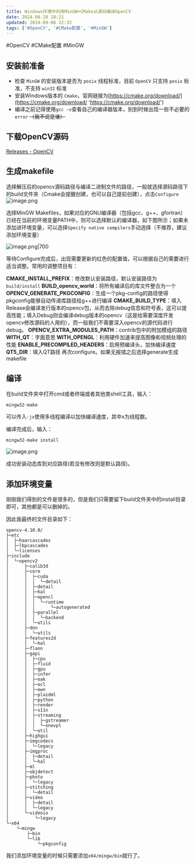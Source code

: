```yaml
---
title: Windows环境中利用MinGW+CMake从源码编译OpenCV
date: 2024-08-28 18:21
updated: 2024-09-06 22:33
tags: ['#OpenCV', '#CMake配置', '#MinGW']
---
```


#OpenCV #CMake配置 #MinGW

## 安装前准备

- 检查 `MinGW` 的安装版本是否为 `posix` 线程标准，目前 `OpenCV` 只支持 `posix` 标准，不支持 `win32` 标准
- 安装Windows版本的 `Cmake`，官网链接为[https://cmake.org/download/](https://cmake.org/download/ 'https://cmake.org/download/')
- 编译之前记得使用`gcc -v`查看自己的编译器版本，别到时候出现一些不必要的`error` ~~（我不说是谁）~~

## 下载OpenCV源码

[Releases - OpenCV](https://opencv.org/releases/)

## 生成makefile

选择解压后的opencv源码路径与编译二进制文件的路径，一般就选择源码路径下的build文件夹（Cmake会提醒创建，也可以自己提前创建），点击`Configure`
![image.png](https://cloud.intro-iu.top:738/d/ThreeBody/ZeroHzzzzPic/202408290036458.png)

选择MinGW Makefiles，如果对应的GNU编译器（包括gcc、g++、gfortran）已经在当前的环境变量PATH中，则可以选择默认的编译器，如下图所示；如果未添加进环境变量，可以选择`Specify native compilers`手动选择（不推荐，建议添加环境变量）

![image.png|700](https://cloud.intro-iu.top:738/d/ThreeBody/ZeroHzzzzPic/202408290036926.png)

等待Configure完成后，出现需要更新的红色的配置值，可以根据自己的需要进行适当调整。常用的调整项目有：

**CMAKE_INSTALL_PREFIX**：修改默认安装路径，默认安装路径为`build/install`
**BUILD_opencv_world**：将所有编译后的库文件整合为一个
**OPENCV_GENERATE_PKGCONFIG**：生成一个pkg-config的路径使得pkgconfig能够自动传递库路径给g++进行编译
**CMAKE_BUILD_TYPE**：填入Release会编译发行版本的opencv包，从而去除debug信息和符号表，这可以提高性能；填入Debug则会编译debug版本的opencv（这是给需要深度开发opencv修改源码的人用的），而一般我们不需要深入opencv的源代码进行debug。
**OPENCV_EXTRA_MODULES_PATH**：contrib包中的附加模组的路径
**WITH_QT**：字面意思
**WITH_OPENGL**：利用硬件加速来提高图像和视频处理的性能
**ENABLE_PRECOMPILED_HEADERS**：启用预编译头，加快编译速度
**QT5_DIR**：填入QT路径
再次configure。如果无报错之后选择generate生成makefile

## 编译

在build文件夹中打开cmd或者终端或者其他类shell工具，输入：

```bash
mingw32-make
```

可以传入`-jx`使用多线程编译以加快编译速度，其中x为线程数。

编译完成后，输入：

```bash
mingw32-make install
```

![image.png](https://cloud.intro-iu.top:738/d/ThreeBody/ZeroHzzzzPic/202408290045293.png)

成功安装动态库到对应路径(若没有修改则是默认路径)。

## 添加环境变量

刚刚我们得到的文件是很多的，但是我们只需要留下build文件夹中的install目录即可，其他都是可以删掉的。

因此我最终的文件目录如下：

```tree
opencv-4.10.0/
├─etc
│  ├─haarcascades
│  ├─lbpcascades
│  └─licenses
├─include
│  └─opencv2
│      ├─calib3d
│      ├─core
│      │  ├─cuda
│      │  │  └─detail
│      │  ├─detail
│      │  ├─hal
│      │  ├─opencl
│      │  │  └─runtime
│      │  │      └─autogenerated
│      │  ├─parallel
│      │  │  └─backend
│      │  └─utils
│      ├─dnn
│      │  └─utils
│      ├─features2d
│      │  └─hal
│      ├─flann
│      ├─gapi
│      │  ├─cpu
│      │  ├─fluid
│      │  ├─gpu
│      │  ├─infer
│      │  ├─oak
│      │  ├─ocl
│      │  ├─own
│      │  ├─plaidml
│      │  ├─python
│      │  ├─render
│      │  ├─s11n
│      │  ├─streaming
│      │  │  ├─gstreamer
│      │  │  └─onevpl
│      │  └─util
│      ├─highgui
│      ├─imgcodecs
│      │  └─legacy
│      ├─imgproc
│      │  ├─detail
│      │  └─hal
│      ├─ml
│      ├─objdetect
│      ├─photo
│      │  └─legacy
│      ├─stitching
│      │  └─detail
│      ├─video
│      │  ├─detail
│      │  └─legacy
│      └─videoio
│          └─legacy
└─x64
    └─mingw
        ├─bin
        └─lib
            └─pkgconfig
```

我们添加环境变量的时候只需要添加`x64/mingw/bin`就行了。
